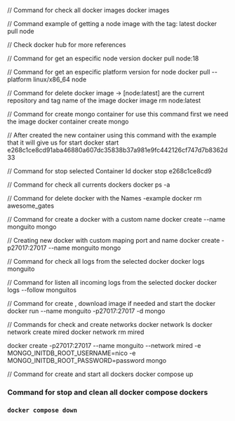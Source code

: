 // Command for check all docker images
docker images

// Command example of getting a node image with the tag: latest
docker pull node

// Check docker hub for more references

// Command for get an especific node version
docker pull node:18

// Command for get an especific platform version for node
docker pull --platform linux/x86_64 node

// Command for delete docker image -> [node:latest] are the current repository and tag name of the image
docker image rm node:latest

// Command for create mongo container for use this command first we need the image
docker container create mongo

// After created the new container using this command with the example that it will give us for start
docker start e268c1ce8cd91aba46880a607dc35838b37a981e9fc442126cf747d7b8362d33

// Command for stop selected Container Id
docker stop e268c1ce8cd9

// Command for check all currents dockers
docker ps -a

// Command for delete docker with the Names -example
docker rm awesome_gates

// Command for create a docker with a custom name
docker create --name monguito mongo

// Creating new docker with custom maping port and name
docker create -p27017:27017 --name monguito mongo

// Command for check all logs from the selected docker
docker logs monguito

// Command for listen all incoming logs from the selected docker
docker logs --follow monguitos

// Command for create , download image if needed and start the docker
docker run --name monguito -p27017:27017 -d mongo

// Commands for check and create networks
docker network ls
docker network create mired
docker network rm mired

docker create -p27017:27017 --name monguito --network mired -e MONGO_INITDB_ROOT_USERNAME=nico -e MONGO_INITDB_ROOT_PASSWORD=password mongo

// Command for create and start all dockers
docker compose up


### Command for stop and clean all docker compose dockers
### `docker compose down`